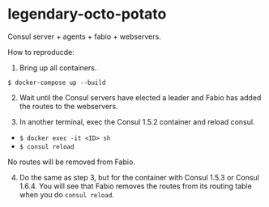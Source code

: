 # legendary-octo-potato
Consul server + agents + fabio + webservers.

How to reproducde:

1. Bring up all containers.

  ```
  $ docker-compose up --build
  ```

2. Wait until the Consul servers have elected a leader and Fabio has added the routes to the webservers.

3. In another terminal, exec the Consul 1.5.2 container and reload consul.

  - `$ docker exec -it <ID> sh`
  - `$ consul reload`

   No routes will be removed from Fabio.

4. Do the same as step 3, but for the container with Consul 1.5.3 or Consul 1.6.4. You will see that Fabio removes the routes from its routing table when you do `consul reload`.
